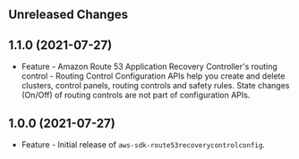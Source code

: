 Unreleased Changes
------------------

1.1.0 (2021-07-27)
------------------

* Feature - Amazon Route 53 Application Recovery Controller's routing control - Routing Control Configuration APIs help you create and delete clusters, control panels, routing controls and safety rules. State changes (On/Off) of routing controls are not part of configuration APIs.

1.0.0 (2021-07-27)
------------------

* Feature - Initial release of `aws-sdk-route53recoverycontrolconfig`.

